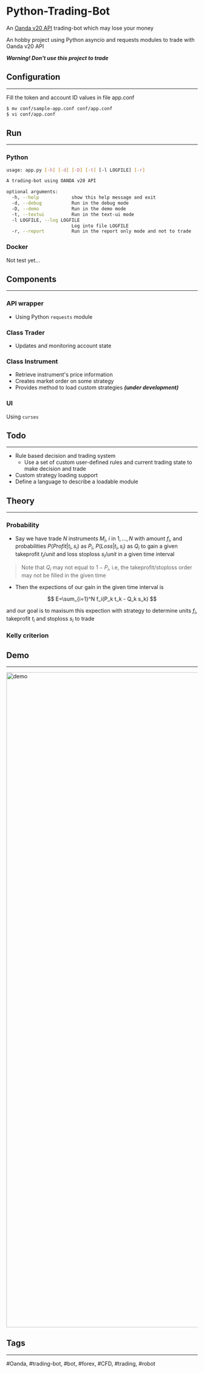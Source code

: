 # Python-Trading-Bot
An [Oanda v20 API](https://developer.oanda.com/rest-live-v20/introduction/) trading-bot which may lose your money

An hobby project using Python asyncio and requests modules to trade with Oanda v20 API

***Warning! Don't use this project to trade***
## Configuration
---
Fill the token and account ID values in file app.conf

```bash
$ mv conf/sample-app.conf conf/app.conf
$ vi conf/app.conf
```

## Run
---
### Python
```bash
usage: app.py [-h] [-d] [-D] [-t] [-l LOGFILE] [-r]

A trading-bot using OANDA v20 API

optional arguments:
  -h, --help            show this help message and exit
  -d, --debug           Run in the debug mode
  -D, --demo            Run in the demo mode
  -t, --textui          Run in the text-ui mode
  -l LOGFILE, --log LOGFILE
                        Log into file LOGFILE
  -r, --report          Run in the report only mode and not to trade
```
### Docker
Not test yet...

## Components
---
### API wrapper
- Using Python `requests` module
### Class Trader
- Updates and monitoring account state
### Class Instrument
- Retrieve instrument's price information
- Creates market order on some strategy
- Provides method to load custom strategies ***(under development)***
### UI
Using `curses`
## Todo
---
- Rule based decision and trading system
  - Use a set of custom user-defined rules and current trading state to make decision and trade
- Custom strategy loading support
- Define a language to describe a loadable module
## Theory
---
### Probability
- Say we have trade $N$ instruments $M_i$, $i$ in $1,...,N$ with amount $f_i$, and probabilities $P(Profit|t_i, s_i)$ as $P_i$, $P(Loss|t_i, s_i)$ as $Q_i$ to gain a given takeprofit $t_i/unit$ and loss stoploss $s_i/unit$ in a given time interval
> Note that $Q_i$ may not equal to $1 - P_i$, i.e, the takeprofit/stoploss order may not be filled in the given time
- Then the expections of our gain in the given time interval is

$$
E=\sum_{i=1}^N f_i(P_k t_k - Q_k s_k)
$$

and our goal is to maxisum this expection with strategy to determine units $f_i$, takeprofit $t_i$ and stoploss $s_i$ to trade
### Kelly criterion
## Demo
---
<img width="1726" alt="demo" src="https://user-images.githubusercontent.com/43628402/176477007-6639ed03-e12f-49eb-bf2a-86582b768d61.png">

## Tags
---
#Oanda, #trading-bot, #bot, #forex, #CFD, #trading, #robot
